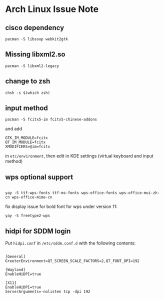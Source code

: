# Arch Linux Issue Note


## cisco dependency
```
pacman -S libsoup webkit2gtk
```

## Missing libxml2.so

```
pacman -S libxml2-legacy
```


## change to zsh

```
chsh -s $(which zsh)
```

## input method

```
pacman -S fcitx5-im fcitx5-chinese-addons
```
and add 
```
GTK_IM_MODULE=fcitx
QT_IM_MODULE=fcitx
XMODIFIERS=@im=fcitx
```
in `etc/environment`, then edit in KDE settings (virtual keyboard and input method)


## wps optional support
```

yay -S ttf-wps-fonts ttf-ms-fonts wps-office-fonts wps-office-mui-zh-cn wps-office-mime-cn
```

fix display issue for bold font for wps under version 11:
```
yay -S freetype2-wps
```


## hidpi for SDDM login 

Put `hidpi.conf` in `/etc/sddm.conf.d` with the following contents:
```

[General]
GreeterEnvironment=QT_SCREEN_SCALE_FACTORS=2,QT_FONT_DPI=192

[Wayland]
EnableHiDPI=true

[X11]
EnableHiDPI=true
ServerArguments=-nolisten tcp -dpi 192
```




